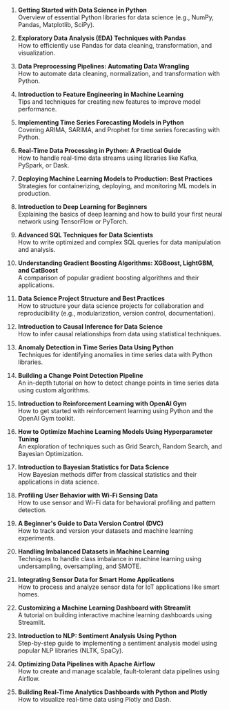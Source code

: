 1. **Getting Started with Data Science in Python**  
   Overview of essential Python libraries for data science (e.g., NumPy, Pandas, Matplotlib, SciPy).

2. **Exploratory Data Analysis (EDA) Techniques with Pandas**  
   How to efficiently use Pandas for data cleaning, transformation, and visualization.

3. **Data Preprocessing Pipelines: Automating Data Wrangling**  
   How to automate data cleaning, normalization, and transformation with Python.

4. **Introduction to Feature Engineering in Machine Learning**  
   Tips and techniques for creating new features to improve model performance.

5. **Implementing Time Series Forecasting Models in Python**  
   Covering ARIMA, SARIMA, and Prophet for time series forecasting with Python.

6. **Real-Time Data Processing in Python: A Practical Guide**  
   How to handle real-time data streams using libraries like Kafka, PySpark, or Dask.

7. **Deploying Machine Learning Models to Production: Best Practices**  
   Strategies for containerizing, deploying, and monitoring ML models in production.

8. **Introduction to Deep Learning for Beginners**  
   Explaining the basics of deep learning and how to build your first neural network using TensorFlow or PyTorch.

9. **Advanced SQL Techniques for Data Scientists**  
   How to write optimized and complex SQL queries for data manipulation and analysis.

10. **Understanding Gradient Boosting Algorithms: XGBoost, LightGBM, and CatBoost**  
    A comparison of popular gradient boosting algorithms and their applications.

11. **Data Science Project Structure and Best Practices**  
    How to structure your data science projects for collaboration and reproducibility (e.g., modularization, version control, documentation).

12. **Introduction to Causal Inference for Data Science**  
    How to infer causal relationships from data using statistical techniques.

13. **Anomaly Detection in Time Series Data Using Python**  
    Techniques for identifying anomalies in time series data with Python libraries.

14. **Building a Change Point Detection Pipeline**  
    An in-depth tutorial on how to detect change points in time series data using custom algorithms.

15. **Introduction to Reinforcement Learning with OpenAI Gym**  
    How to get started with reinforcement learning using Python and the OpenAI Gym toolkit.

16. **How to Optimize Machine Learning Models Using Hyperparameter Tuning**  
    An exploration of techniques such as Grid Search, Random Search, and Bayesian Optimization.

17. **Introduction to Bayesian Statistics for Data Science**  
    How Bayesian methods differ from classical statistics and their applications in data science.

18. **Profiling User Behavior with Wi-Fi Sensing Data**  
    How to use sensor and Wi-Fi data for behavioral profiling and pattern detection.

19. **A Beginner's Guide to Data Version Control (DVC)**  
    How to track and version your datasets and machine learning experiments.

20. **Handling Imbalanced Datasets in Machine Learning**  
    Techniques to handle class imbalance in machine learning using undersampling, oversampling, and SMOTE.

21. **Integrating Sensor Data for Smart Home Applications**  
    How to process and analyze sensor data for IoT applications like smart homes.

22. **Customizing a Machine Learning Dashboard with Streamlit**  
    A tutorial on building interactive machine learning dashboards using Streamlit.

23. **Introduction to NLP: Sentiment Analysis Using Python**  
    Step-by-step guide to implementing a sentiment analysis model using popular NLP libraries (NLTK, SpaCy).

24. **Optimizing Data Pipelines with Apache Airflow**  
    How to create and manage scalable, fault-tolerant data pipelines using Airflow.

25. **Building Real-Time Analytics Dashboards with Python and Plotly**  
    How to visualize real-time data using Plotly and Dash.
